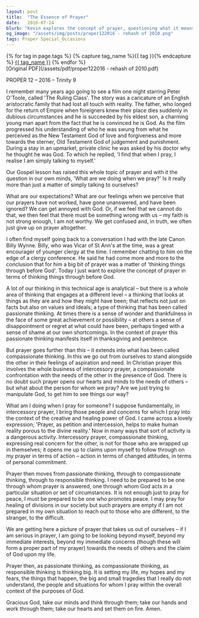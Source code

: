 ```yaml
---
layout: post
title:  "The Essence of Prayer"
date:   2016-07-24
blurb: "Kevin explores the concept of prayer, questioning what it means to pray and the expectations we hold. He reflects on the nature of prayer as 'thinking things through before God,' encompassing passionate, compassionate, and responsible thinking. Prayer is presented not just as a personal act but as an engagement with the needs of others and a call to action, aligning our lives with the purposes of God."
og_image: "/assets/img/posts/proper122016 - rehash of 2010.png"
tags: Proper Special_Occasions
---    
```

<div class="tag-pills">
  {% for tag in page.tags %}
    {% capture tag_name %}{{ tag }}{% endcapture %}
    <a href="{{ site.baseurl }}/tag/{{ tag_name | slugify }}" class="tag-pill">{{ tag_name }}</a>
  {% endfor %}
</div>
[Original PDF](/assets/pdf/proper122016 - rehash of 2010.pdf)

PROPER 12 – 2016 – Trinity 9

I remember many years ago going to see a film one night starring Peter O'Toole, called 'The Ruling Class'. The story was a caricature of an English aristocratic family that had lost all touch with reality. The father, who longed for the return of Empire when foreigners knew their place dies suddenly in dubious circumstances and he is succeeded by his eldest son, a charming young man apart from the fact that he is convinced he is God. As the film progressed his understanding of who he was swung from what he perceived as the New Testament God of love and forgiveness and more towards the sterner, Old Testament God of judgement and punishment. During a stay in an upmarket, private clinic he was asked by his doctor why he thought he was God. To which he replied, 'I find that when I pray, I realise I am simply talking to myself.'

Our Gospel lesson has raised this whole topic of prayer and with it the question in our own minds, 'What are we doing when we pray?' Is it really more than just a matter of simply talking to ourselves?

What are our expectations? What are our feelings when we perceive that our prayers have not worked, have gone unanswered, and have been ignored? We can get annoyed with God. Or, if we feel that we cannot do that, we then feel that there must be something wrong with us – my faith is not strong enough, I am not worthy. We get confused and, in truth, we often just give up on prayer altogether.

I often find myself going back to a conversation I had with the late Canon Billy Wynne. Billy, who was Vicar of St Ann's at the time, was a great encourager of younger clergy at the time. I remember chatting to him on the edge of a clergy conference. He said he had come more and more to the conclusion that for him a big bit of prayer was a matter of 'thinking things through before God'. Today I just want to explore the concept of prayer in terms of thinking things through before God.

A lot of our thinking in this technical age is analytical – but there is a whole area of thinking that engages at a different level – a thinking that looks at things as they are and how they might have been; that reflects not just on facts but also on values and ideals; a type of thinking that has been called passionate thinking. At times there is a sense of wonder and thankfulness in the face of some great achievement or possibility – at others a sense of disappointment or regret at what could have been, perhaps tinged with a sense of shame at our own shortcomings. In the context of prayer this passionate thinking manifests itself in thanksgiving and penitence.

But prayer goes further than this – it extends into what has been called compassionate thinking. In this we go out from ourselves to stand alongside the other in their feelings of aspiration and need. In Christian prayer this involves the whole business of intercessory prayer, a compassionate confrontation with the needs of the other in the presence of God. There is no doubt such prayer opens our hearts and minds to the needs of others – but what about the person for whom we pray? Are we just trying to manipulate God, to get him to see things our way?

What am I doing when I pray for someone? I suppose fundamentally, in intercessory prayer, I bring those people and concerns for which I pray into the context of the creative and healing power of God. I came across a lovely expression; 'Prayer, as petition and intercession, helps to make human reality porous to the divine reality.' Now in many ways that sort of activity is a dangerous activity. Intercessory prayer, compassionate thinking, expressing real concern for the other, is not for those who are wrapped up in themselves; it opens me up to claims upon myself to follow through on my prayer in terms of action – action in terms of changed attitudes, in terms of personal commitment.

Prayer then moves from passionate thinking, through to compassionate thinking, through to responsible thinking. I need to be prepared to be one through whom prayer is answered, one through whom God acts in a particular situation or set of circumstances. It is not enough just to pray for peace, I must be prepared to be one who promotes peace. I may pray for healing of divisions in our society but such prayers are empty if I am not prepared in my own situation to reach out to those who are different, to the stranger, to the difficult.

We are getting here a picture of prayer that takes us out of ourselves – if I am serious in prayer, I am going to be looking beyond myself, beyond my immediate interests, beyond my immediate concerns (though these will form a proper part of my prayer) towards the needs of others and the claim of God upon my life.

Prayer then, as passionate thinking, as compassionate thinking, as responsible thinking is thinking big. It is setting my life, my hopes and my fears, the things that happen, the big and small tragedies that I really do not understand, the people and situations for whom I pray within the overall context of the purposes of God.

Gracious God, take our minds and think through them; take our hands and work through them; take our hearts and set them on fire. Amen.
